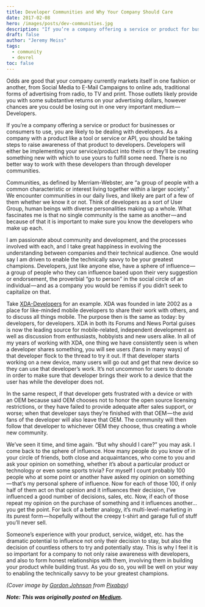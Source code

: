 ```yaml
---
title: Developer Communities and Why Your Company Should Care
date: 2017-02-08
hero: /images/posts/dev-communities.jpg
description: "If you’re a company offering a service or product for businesses or consumers to use, you are likely to be dealing with developers. There is no better way to work with these developers than through developer communities."
draft: false
author: "Jeremy Meiss"
tags:
  - community
  - devrel
toc: false
---
```

Odds are good that your company currently markets itself in one fashion or another, from Social Media to E-Mail Campaigns to online ads, traditional forms of advertising from radio, to TV and print. Those outlets likely provide you with some substantive returns on your advertising dollars, however chances are you could be losing out in one very important medium — Developers.

If you’re a company offering a service or product for businesses or consumers to use, you are likely to be dealing with developers. As a company with a product like a tool or service or API, you should be taking steps to raise awareness of that product to developers. Developers will either be implementing your service/product into theirs or they’ll be creating something new with which to use yours to fulfill some need. There is no better way to work with these developers than through developer communities.

Communities, as defined by Merriam-Webster, are “a group of people with a common characteristic or interest living together within a larger society.” We encounter communities in our daily lives, and likely are part of a few of them whether we know it or not. Think of developers as a sort of User Group, human beings with diverse personalities making up a whole. What fascinates me is that no single community is the same as another — and because of that it is important to make sure you know the developers who make up each.

I am passionate about community and development, and the processes involved with each, and I take great happiness in evolving the understanding between companies and their technical audience. One would say I am driven to enable the technically savvy to be your greatest champions​. Developers, just like anyone else, have a sphere of influence — a group of people who they can influence based upon their very suggestion or endorsement, the proverbial “go to person” in the social circle of an individual — and as a company you would be remiss if you didn’t seek to capitalize on that.

Take [XDA-Developers](https://xda-developers.com) for an example. XDA was founded in late 2002 as a place for like-minded mobile developers to share their work with others, and to discuss all things mobile. The purpose then is the same as today: by developers, for developers. XDA in both its Forums and News Portal guises is now the leading source for mobile-related, independent development as well as discussion from enthusiasts, hobbyists and new users alike. In all of my years of working with XDA, one thing we have consistently seen is when a developer shares something, you will see users (fans in many ways) of that developer flock to the thread to try it out. If that developer starts working on a new device, many users will go out and get that new device so they can use that developer’s work. It’s not uncommon for users to donate in order to make sure that developer brings their work to a device that the user has while the developer does not.

In the same respect, if that developer gets frustrated with a device or with an OEM because said OEM chooses not to honor the open source licensing restrictions, or they have failed to provide adequate after sales support, or worse; when that developer says they’re finished with that OEM — the avid fans of the developer will also leave that OEM. The community will then follow that developer to whichever OEM they choose, thus creating a whole new community.

We’ve seen it time, and time again. “But why should I care?” you may ask. I come back to the sphere of influence. How many people do you know of in your circle of friends, both close and acquaintances, who come to you and ask your opinion on something, whether it’s about a particular product or technology or even some sports trivia? For myself I count probably 100 people who at some point or another have asked my opinion on something — that’s my personal sphere of influence. Now for each of those 100, if only half of them act on that opinion and it influences their decision, I’ve influenced a good number of decisions, sales, etc. Now, if each of those repeat my opinion on the purchase of something and it influences another… you get the point. For lack of a better analogy, it’s multi-level-marketing in its purest form — hopefully without the creepy t-shirt and garage full of stuff you’ll never sell.

Someone’s experience with your product, service, widget, etc. has the dramatic potential to influence not only their decision to stay, but also the decision of countless others to try and potentially stay. This is why I feel it is so important for a company to not only raise awareness with developers, and also to form honest relationships with them, involving them in building your product while building trust. As you do so, you will be well on your way to enabling the technically savvy to be your greatest champions.

*(Cover image by <a href="https://pixabay.com/users/GDJ-1086657/">Gordon Johnson</a> from <a href="https://pixabay.com/">Pixabay</a>)*

***Note: This was originally posted on [Medium](https://medium.com/@jeremymeiss/developer-communities-and-why-your-company-should-care-e871ba3f75c5).***
